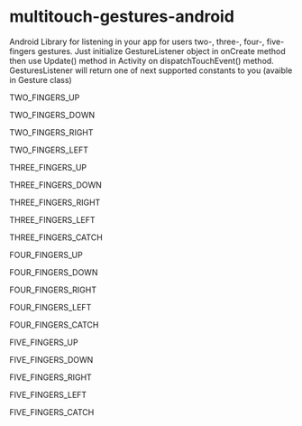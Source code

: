multitouch-gestures-android
===========================

Android Library for listening in your app for users two-, three-, four-, five- fingers gestures. 
Just initialize GestureListener object in onCreate method then use Update() method in Activity on dispatchTouchEvent() method.
GesturesListener will return one of next supported constants to you (avaible in Gesture class)

TWO_FINGERS_UP

TWO_FINGERS_DOWN

TWO_FINGERS_RIGHT

TWO_FINGERS_LEFT
	
THREE_FINGERS_UP

THREE_FINGERS_DOWN

THREE_FINGERS_RIGHT

THREE_FINGERS_LEFT

THREE_FINGERS_CATCH
	
FOUR_FINGERS_UP

FOUR_FINGERS_DOWN

FOUR_FINGERS_RIGHT

FOUR_FINGERS_LEFT

FOUR_FINGERS_CATCH
	
FIVE_FINGERS_UP

FIVE_FINGERS_DOWN

FIVE_FINGERS_RIGHT

FIVE_FINGERS_LEFT

FIVE_FINGERS_CATCH

